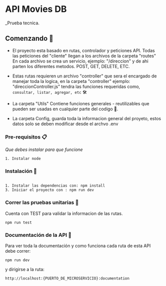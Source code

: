 # API Movies DB

\_Prueba tecnica.

## Comenzando 🚀

- El proyecto esta basado en rutas, controlador y peticiones API.
  Todas las peticiones del "cliente" llegan a los archivos de la carpeta "routes"
  En cada archivo se crea un servicio, ejemplo: "/direccion" y de ahi parten los diferentes metodos. POST, GET, DELETE, ETC.

- Estas rutas requieren un archivo "controller" que sera el encargado de manejar toda la logica, en la carpeta "controller" ejemplo: "direccionController.js" tendra las funciones requeridas como, `consultar, listar, agregar, etc` 🛠️

- La carpeta "Utils" Contiene funciones generales - reutilizables que pueden ser usadas en cualquier parte del codigo 🏹.

- La carpeta Config, guarda toda la informacion general del proyeto, estos datos solo se deben modificar desde el archvo .env

### Pre-requisitos 📋

_Que debes instalar para que funcione_

```
1. Instalar node
```

### Instalación 🔧

```

1. Instalar las dependencias con: npm install
3. Iniciar el proyecto con : npm run dev
```

### Correr las pruebas unitarias 🔧

Cuenta con TEST para validar la informacion de las rutas.

```
npm run test
```

### Documentación de la API 🔧

Para ver toda la documentación y como funciona cada ruta de esta API debe correr:

```
npm run dev
```

y dirigirse a la ruta:

```
http://localhost:{PUERTO_DE_MICROSERVICIO}:documentation
```
